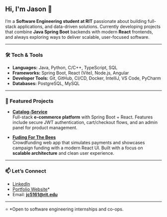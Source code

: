 ## Hi, I'm Jason 👋

I’m a **Software Engineering student at RIT** passionate about building full-stack applications, and data-driven solutions. Currently developing projects that combine **Java Spring Boot** backends with modern **React** frontends, and always exploring ways to deliver scalable, user-focused software.

---

### 🛠 Tech & Tools
- **Languages:** Java, Python, C/C++, TypeScript, SQL  
- **Frameworks:** Spring Boot, React (Vite), Node.js, Angular  
- **Developer Tools:** Git, GitHub, CI/CD, Docker, IntelliJ, VS Code, PyCharm  
- **Databases:** PostgreSQL, MySQL  

---

### 🚀 Featured Projects

- [**Catalog-Service**](https://github.com/Jason-Chi52/Catalog-service)  
  Full-stack **e-commerce platform** with Spring Boot + React. Features include secure JWT authentication, cart/checkout flows, and an admin panel for product management.

- [**Fuding For The Bees**](https://github.com/Jason-Chi52/UFund)  
  Crowdfunding web app that simulates payments and showcases campaign funding with a modern React UI. Built with a focus on **scalable architecture** and clean user experience.



---

### 📫 Let’s Connect
- [LinkedIn](https://www.linkedin.com/in/jasonchi/)  
- [Portfolio Website](https://jason-chi52.github.io/)*  
- Email: **jc5161@rit.edu**

---

⭐ *Open to software engineering internships and co-ops.
